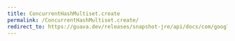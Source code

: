 ```yaml
---
title: ConcurrentHashMultiset.create
permalink: /ConcurrentHashMultiset.create/
redirect_to: https://guava.dev/releases/snapshot-jre/api/docs/com/google/common/collect/ConcurrentHashMultiset.html#create--
---
```

